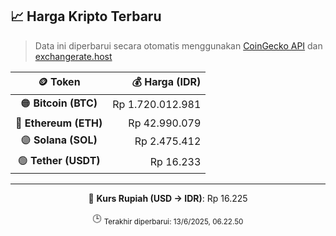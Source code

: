 

<!-- HARGA_KRIPTO -->
## 📈 Harga Kripto Terbaru

> Data ini diperbarui secara otomatis menggunakan [CoinGecko API](https://www.coingecko.com/) dan [exchangerate.host](https://exchangerate.host/)

<div align="center">

| 🪙 Token | 💰 Harga (IDR) |
|:------:|---------------:|
| 🟠 **Bitcoin (BTC)**   | Rp 1.720.012.981 |
| 🔵 **Ethereum (ETH)**  | Rp 42.990.079 |
| 🟣 **Solana (SOL)**    | Rp 2.475.412 |
| 🟢 **Tether (USDT)**   | Rp 16.233 |

---

💱 **Kurs Rupiah (USD → IDR)**: Rp 16.225

🕒 <sub>Terakhir diperbarui: 13/6/2025, 06.22.50</sub>

</div>
<!-- /HARGA_KRIPTO -->